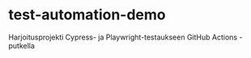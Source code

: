 # test-automation-demo
Harjoitusprojekti Cypress- ja Playwright-testaukseen GitHub Actions -putkella
